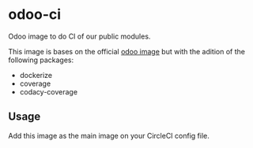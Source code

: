 # odoo-ci
Odoo image to do CI of our public modules.

This image is bases on the official [odoo image](https://hub.docker.com/_/odoo/) but with the adition of the following packages:
* dockerize
* coverage
* codacy-coverage

## Usage

Add this image as the main image on your CircleCI config file.
